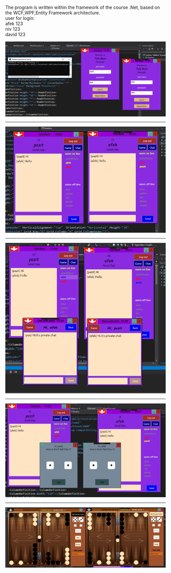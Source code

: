 The program is written within the framework of the course .Net, based on the WCF,WPF,Entity Framework architecture.<br />
user for login:<br />
afek  123<br />
niv  123<br />
david 123 

![alt text](https://github.com/michaeltyur/TalkBack_Backgammon/blob/master/login.PNG)
***
![alt text](https://github.com/michaeltyur/TalkBack_Backgammon/blob/master/chat.PNG)
***
![alt text](https://github.com/michaeltyur/TalkBack_Backgammon/blob/master/private_chat.PNG)
***
![alt text](https://github.com/michaeltyur/TalkBack_Backgammon/blob/master/game1.PNG)
***
![alt text](https://github.com/michaeltyur/TalkBack_Backgammon/blob/master/game2.PNG)
 
